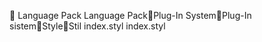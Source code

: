      Language Pack   Language Pack   Plug-In System   Plug-In sistem   Style   Stil
   index.styl
   index.styl